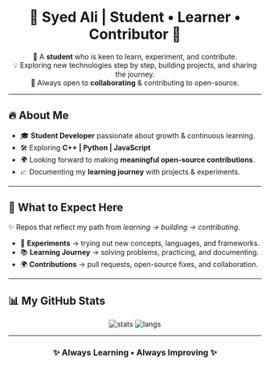<h1 align="center">🚀 Syed Ali | Student • Learner • Contributor 🚀</h1>

<p align="center">
  🌱 A <b>student</b> who is keen to learn, experiment, and contribute.<br>
  💡 Exploring new technologies step by step, building projects, and sharing the journey.<br>
  🤝 Always open to <b>collaborating</b> & contributing to open-source.
</p>

---

## 🔥 About Me
- 🎓 **Student Developer** passionate about growth & continuous learning.  
- 🛠️ Exploring **C++ | Python | JavaScript**  
- 🌍 Looking forward to making **meaningful open-source contributions**.  
- 📈 Documenting my **learning journey** with projects & experiments.  

---

## 🚀 What to Expect Here
✨ Repos that reflect my path from *learning → building → contributing*.  

- 🔬 **Experiments** → trying out new concepts, languages, and frameworks.  
- 📚 **Learning Journey** → solving problems, practicing, and documenting.  
- 🌍 **Contributions** → pull requests, open-source fixes, and collaboration.  

---

## 📊 My GitHub Stats
<p align="center">
  <img src="https://github-readme-stats.vercel.app/api?username=SyedAli-Pk&show_icons=true&theme=tokyonight" alt="stats"/>
  <img src="https://github-readme-stats.vercel.app/api/top-langs/?username=SyedAli-Pk&layout=compact&theme=tokyonight" alt="langs"/>
</p>

---

<h3 align="center">✨ Always Learning • Always Improving ✨</h3>
